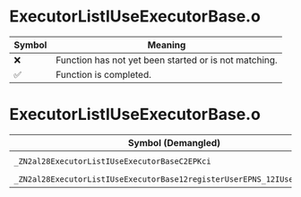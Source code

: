 # ExecutorListIUseExecutorBase.o
| Symbol | Meaning 
| ------------- | ------------- 
| :x: | Function has not yet been started or is not matching. 
| :white_check_mark: | Function is completed. 


# ExecutorListIUseExecutorBase.o
| Symbol (Demangled) | Symbol (Mangled) | Decompiled? |
| ------------- |  ------------- | ------------- |
| `_ZN2al28ExecutorListIUseExecutorBaseC2EPKci` | `al::ExecutorListIUseExecutorBase::ExecutorListIUseExecutorBase(char const*,int)` | :white_check_mark: |
| `_ZN2al28ExecutorListIUseExecutorBase12registerUserEPNS_12IUseExecutorE` | `al::ExecutorListIUseExecutorBase::registerUser(al::IUseExecutor *)` | :white_check_mark: |
